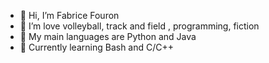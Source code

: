 - 👋 Hi, I’m Fabrice Fouron
- 👀 I’m love volleyball, track and field , programming, fiction
- 🌱 My main languages are Python and Java
- 📖 Currently learning Bash and C/C++

<!---
fabrice-fouron/fabrice-fouron is a ✨ special ✨ repository because its `README.md` (this file) appears on your GitHub profile.
You can click the Preview link to take a look at your changes.
--->
